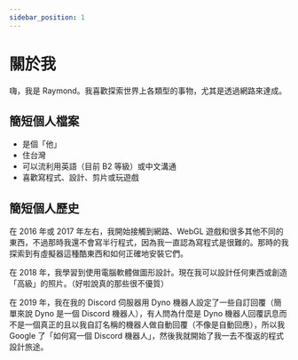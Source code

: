 ```yaml
---
sidebar_position: 1
---
```


# 關於我

嗨，我是 Raymond。我喜歡探索世界上各類型的事物，尤其是透過網路來達成。

## 簡短個人檔案

- 是個「他」
- 住台灣
- 可以流利用英語（目前 B2 等級）或中文溝通
- 喜歡寫程式、設計、剪片或玩遊戲

## 簡短個人歷史

在 2016 年或 2017 年左右，我開始接觸到網路、WebGL 遊戲和很多其他不同的東西，不過那時我還不會寫半行程式，因為我一直認為寫程式是很難的。那時的我探索到有虛擬器這種酷東西和如何正確地安裝它們。

在 2018 年，我學習到使用電腦軟體做圖形設計。現在我可以設計任何東西或創造「高級」的照片。（好啦說真的那些很不優質）

在 2019 年，我在我的 Discord 伺服器用 Dyno 機器人設定了一些自訂回覆（簡單來說 Dyno 是一個 Discord 機器人），有人問為什麼是 Dyno 機器人回覆訊息而不是一個真正的且以我自訂名稱的機器人做自動回覆（不像是自動回應），所以我 Google 了「如何寫一個 Discord 機器人」，然後我就開始了我一去不復返的程式設計旅途。